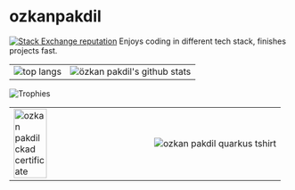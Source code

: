 # ozkanpakdil

[![Stack Exchange reputation](https://img.shields.io/stackexchange/stackoverflow/r/175554.svg)](https://stackoverflow.com/users/175554)
Enjoys coding in different tech stack, finishes projects fast.

<table>
  <tr>
    <td>
      <img src="https://github-profile-summary-cards.vercel.app/api/cards/most-commit-language?username=ozkanpakdil&theme=github" alt="top langs"/>
    </td>
    <td>
      <img src="https://github-profile-summary-cards.vercel.app/api/cards/profile-details?username=ozkanpakdil&theme=github" alt="özkan pakdil's github stats"/>
    </td>
  </tr>
</table>

![Trophies](https://github-trophies.vercel.app/?username=ozkanpakdil)

<table>
  <tr>
    <td>
      <a href="https://github.com/ozkanpakdil/ozkanpakdil/files/9477123/ozkan-pakdil-5ed7d355-8547-4c8f-b0f1-7ff21a3fcfda-certificate.pdf">
        <img alt="ozkan pakdil ckad certificate" src="https://user-images.githubusercontent.com/604405/188120195-db76b88b-33f2-450b-93cf-7cb33ae55223.png" width="50%">
      </a>
    </td>
    <td>
      <img alt="ozkan pakdil quarkus tshirt" src="https://user-images.githubusercontent.com/604405/211092797-fceb624d-822b-492d-b00e-c2a3316babda.png" />
    </td>
  </tr>
</table>



